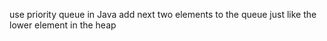 use priority queue in Java
add next two elements to the queue just like the lower element in the heap 